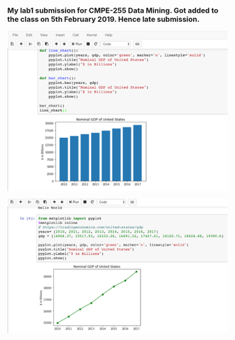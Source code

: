 ### My lab1 submission for CMPE-255 Data Mining. Got added to the class on 5th February 2019. Hence late submission.

![](./images/bar.png "Bar graph")

![](./images/line.png "Line graph")
